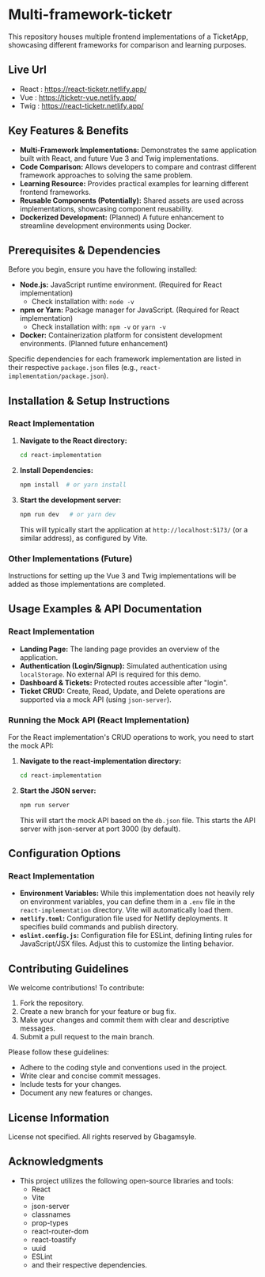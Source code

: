 # Multi-framework-ticketr

This repository houses multiple frontend implementations of a TicketApp, showcasing different frameworks for comparison and learning purposes.

## Live Url
* React : https://react-ticketr.netlify.app/
* Vue : https://ticketr-vue.netlify.app/
* Twig : https://react-ticketr.netlify.app/

  
## Key Features & Benefits

*   **Multi-Framework Implementations:** Demonstrates the same application built with React, and future Vue 3 and Twig implementations.
*   **Code Comparison:** Allows developers to compare and contrast different framework approaches to solving the same problem.
*   **Learning Resource:** Provides practical examples for learning different frontend frameworks.
*   **Reusable Components (Potentially):** Shared assets are used across implementations, showcasing component reusability.
*   **Dockerized Development:** (Planned) A future enhancement to streamline development environments using Docker.

## Prerequisites & Dependencies

Before you begin, ensure you have the following installed:

*   **Node.js:**  JavaScript runtime environment.  (Required for React implementation)
    *   Check installation with: `node -v`
*   **npm or Yarn:**  Package manager for JavaScript. (Required for React implementation)
    *   Check installation with: `npm -v` or `yarn -v`
*   **Docker:** Containerization platform for consistent development environments. (Planned future enhancement)

Specific dependencies for each framework implementation are listed in their respective `package.json` files (e.g., `react-implementation/package.json`).

## Installation & Setup Instructions

### React Implementation

1.  **Navigate to the React directory:**

    ```bash
    cd react-implementation
    ```

2.  **Install Dependencies:**

    ```bash
    npm install  # or yarn install
    ```

3.  **Start the development server:**

    ```bash
    npm run dev   # or yarn dev
    ```

    This will typically start the application at `http://localhost:5173/` (or a similar address), as configured by Vite.

### Other Implementations (Future)

Instructions for setting up the Vue 3 and Twig implementations will be added as those implementations are completed.

## Usage Examples & API Documentation

### React Implementation

*   **Landing Page:**  The landing page provides an overview of the application.
*   **Authentication (Login/Signup):**  Simulated authentication using `localStorage`. No external API is required for this demo.
*   **Dashboard & Tickets:**  Protected routes accessible after "login".
*   **Ticket CRUD:** Create, Read, Update, and Delete operations are supported via a mock API (using `json-server`).

### Running the Mock API (React Implementation)

For the React implementation's CRUD operations to work, you need to start the mock API:

1. **Navigate to the react-implementation directory:**
   ```bash
   cd react-implementation
   ```

2. **Start the JSON server:**
   ```bash
   npm run server
   ```
   This will start the mock API based on the `db.json` file.
   This starts the API server with json-server at port 3000 (by default).

## Configuration Options

### React Implementation

*   **Environment Variables:**  While this implementation does not heavily rely on environment variables, you can define them in a `.env` file in the `react-implementation` directory. Vite will automatically load them.
*   **`netlify.toml`:** Configuration file used for Netlify deployments. It specifies build commands and publish directory.
*   **`eslint.config.js`:** Configuration file for ESLint, defining linting rules for JavaScript/JSX files.  Adjust this to customize the linting behavior.

## Contributing Guidelines

We welcome contributions! To contribute:

1.  Fork the repository.
2.  Create a new branch for your feature or bug fix.
3.  Make your changes and commit them with clear and descriptive messages.
4.  Submit a pull request to the main branch.

Please follow these guidelines:

*   Adhere to the coding style and conventions used in the project.
*   Write clear and concise commit messages.
*   Include tests for your changes.
*   Document any new features or changes.

## License Information

License not specified. All rights reserved by Gbagamsyle.

## Acknowledgments

*   This project utilizes the following open-source libraries and tools:
    *   React
    *   Vite
    *   json-server
    *   classnames
    *   prop-types
    *   react-router-dom
    *   react-toastify
    *   uuid
    *   ESLint
    *   and their respective dependencies.

